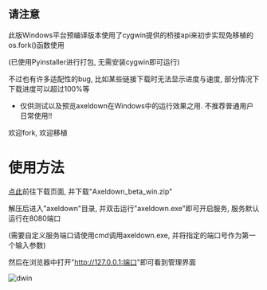 ## 请注意

此版Windows平台预编译版本使用了cygwin提供的桥接api来初步实现免移植的os.fork()函数使用  

(已使用Pyinstaller进行打包, 无需安装cygwin即可运行)  

不过也有许多适配性的bug, 比如某些链接下载时无法显示进度与速度, 部分情况下下载进度可以超过100%等  

- 仅供测试以及预览axeldown在Windows中的运行效果之用. 不推荐普通用户日常使用!!

欢迎fork, 欢迎移植  

# 使用方法

[点此](https://github.com/lihaoyun6/axeldown-core/releases/tag/1.2)前往下载页面, 并下载"Axeldown_beta_win.zip"  

解压后进入"axeldown"目录, 并双击运行"axeldown.exe"即可开启服务, 服务默认运行在8080端口 

(需要自定义服务端口请使用cmd调用axeldown.exe, 并将指定的端口号作为第一个输入参数)

然后在浏览器中打开"<http://127.0.0.1:端口>"即可看到管理界面  

![dwin](https://github.com/lihaoyun6/axeldown-core/blob/master/screenshot/dwin.jpg)
